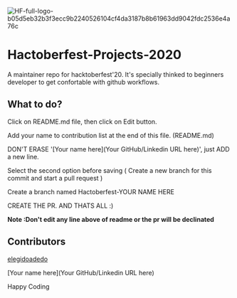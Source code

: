 ![HF-full-logo-b05d5eb32b3f3ecc9b2240526104cf4da3187b8b61963dd9042fdc2536e4a76c](https://user-images.githubusercontent.com/34307370/94694710-bdb6af80-0352-11eb-9665-10bbe937e277.png)




# Hactoberfest-Projects-2020
A maintainer repo for hacktoberfest'20. It's specially thinked to beginners developer to get confortable with github workflows.

## What to do?
Click on README.md file, then click on Edit button.

Add your name to contribution list at the end of this file. (README.md)

DON'T ERASE '[Your name here](Your GitHub/Linkedin URL here)', just ADD a new line.

Select the second option before saving (  Create a new branch for this commit and start a pull request )

Create a branch named Hactoberfest-YOUR NAME HERE

CREATE THE PR. AND THATS ALL :)

**Note :Don't edit any line above of readme or the pr will be declinated**

## Contributors
[elegidoadedo](https://github.com/Elegidoadedo)

[Your name here](Your GitHub/Linkedin URL here) 


Happy Coding
